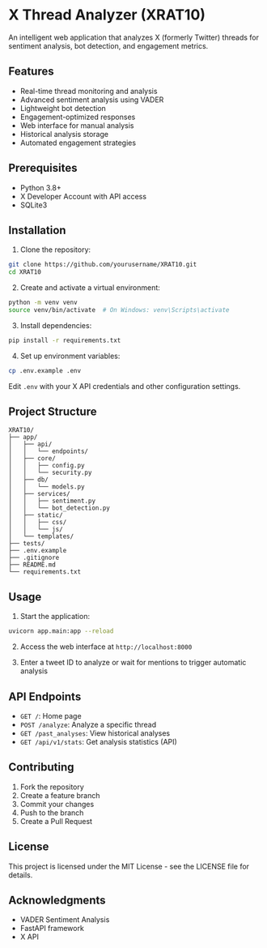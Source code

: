 # X Thread Analyzer (XRAT10)

An intelligent web application that analyzes X (formerly Twitter) threads for sentiment analysis, bot detection, and engagement metrics.

## Features

- Real-time thread monitoring and analysis
- Advanced sentiment analysis using VADER
- Lightweight bot detection
- Engagement-optimized responses
- Web interface for manual analysis
- Historical analysis storage
- Automated engagement strategies

## Prerequisites

- Python 3.8+
- X Developer Account with API access
- SQLite3

## Installation

1. Clone the repository:
```bash
git clone https://github.com/yourusername/XRAT10.git
cd XRAT10
```

2. Create and activate a virtual environment:
```bash
python -m venv venv
source venv/bin/activate  # On Windows: venv\Scripts\activate
```

3. Install dependencies:
```bash
pip install -r requirements.txt
```

4. Set up environment variables:
```bash
cp .env.example .env
```
Edit `.env` with your X API credentials and other configuration settings.

## Project Structure

```
XRAT10/
├── app/
│   ├── api/
│   │   └── endpoints/
│   ├── core/
│   │   ├── config.py
│   │   └── security.py
│   ├── db/
│   │   └── models.py
│   ├── services/
│   │   ├── sentiment.py
│   │   └── bot_detection.py
│   ├── static/
│   │   ├── css/
│   │   └── js/
│   └── templates/
├── tests/
├── .env.example
├── .gitignore
├── README.md
└── requirements.txt
```

## Usage

1. Start the application:
```bash
uvicorn app.main:app --reload
```

2. Access the web interface at `http://localhost:8000`

3. Enter a tweet ID to analyze or wait for mentions to trigger automatic analysis

## API Endpoints

- `GET /`: Home page
- `POST /analyze`: Analyze a specific thread
- `GET /past_analyses`: View historical analyses
- `GET /api/v1/stats`: Get analysis statistics (API)

## Contributing

1. Fork the repository
2. Create a feature branch
3. Commit your changes
4. Push to the branch
5. Create a Pull Request

## License

This project is licensed under the MIT License - see the LICENSE file for details.

## Acknowledgments

- VADER Sentiment Analysis
- FastAPI framework
- X API 
